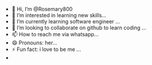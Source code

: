 - 👋 Hi, I’m @Rosemary800
- 👀 I’m interested in learning new skills...
- 🌱 I’m currently learning software engineer ...
- 💞️ I’m looking to collaborate on github to learn coding ...
- 📫 How to reach me via whatsapp...
- 😄 Pronouns: her...
- ⚡ Fun fact: i love to be me  ...
-
<!---
Rosemary800/Rosemary800 is a ✨ special ✨ repository because its `README.md` (this file) appears on your GitHub profile.
You can click the Preview link to take a look at your changes.
--->
